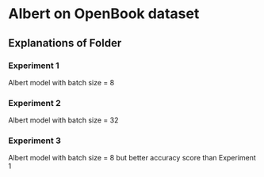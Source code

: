 # Albert on OpenBook dataset
## Explanations of Folder
### Experiment 1
Albert model with batch size = 8
### Experiment 2
Albert model with batch size = 32
### Experiment 3
Albert model with batch size = 8 but better accuracy score than Experiment 1